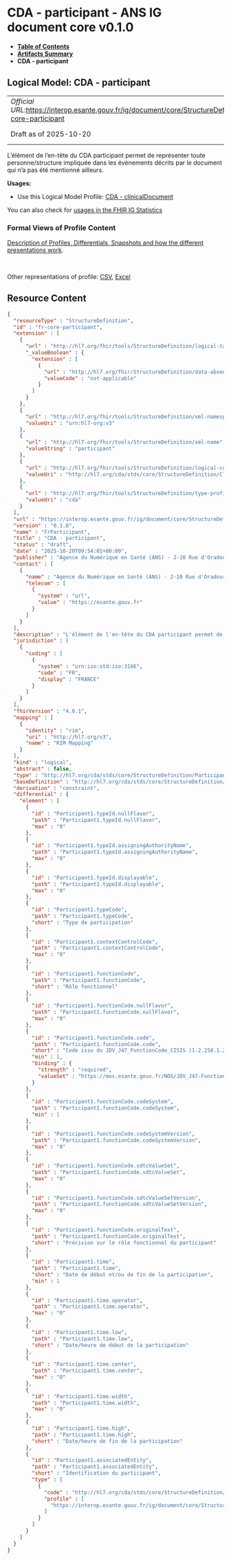 # CDA - participant - ANS IG document core v0.1.0

* [**Table of Contents**](toc.md)
* [**Artifacts Summary**](artifacts.md)
* **CDA - participant**

## Logical Model: CDA - participant 

| | |
| :--- | :--- |
| *Official URL*:https://interop.esante.gouv.fr/ig/document/core/StructureDefinition/fr-core-participant | *Version*:0.1.0 |
| Draft as of 2025-10-20 | *Computable Name*:FrParticipant |

 
L’élément de l’en-tête du CDA participant permet de représenter toute personne/structure impliquée dans les évènements décrits par le document qui n’a pas été mentionné ailleurs. 

**Usages:**

* Use this Logical Model Profile: [CDA - clinicalDocument](StructureDefinition-fr-core-clinical-document.md)

You can also check for [usages in the FHIR IG Statistics](https://packages2.fhir.org/xig/ans.document.fr.core|current/StructureDefinition/fr-core-participant)

### Formal Views of Profile Content

 [Description of Profiles, Differentials, Snapshots and how the different presentations work](http://build.fhir.org/ig/FHIR/ig-guidance/readingIgs.html#structure-definitions). 

 

Other representations of profile: [CSV](StructureDefinition-fr-core-participant.csv), [Excel](StructureDefinition-fr-core-participant.xlsx) 



## Resource Content

```json
{
  "resourceType" : "StructureDefinition",
  "id" : "fr-core-participant",
  "extension" : [
    {
      "url" : "http://hl7.org/fhir/tools/StructureDefinition/logical-target",
      "_valueBoolean" : {
        "extension" : [
          {
            "url" : "http://hl7.org/fhir/StructureDefinition/data-absent-reason",
            "valueCode" : "not-applicable"
          }
        ]
      }
    },
    {
      "url" : "http://hl7.org/fhir/tools/StructureDefinition/xml-namespace",
      "valueUri" : "urn:hl7-org:v3"
    },
    {
      "url" : "http://hl7.org/fhir/tools/StructureDefinition/xml-name",
      "valueString" : "participant"
    },
    {
      "url" : "http://hl7.org/fhir/tools/StructureDefinition/logical-container",
      "valueUri" : "http://hl7.org/cda/stds/core/StructureDefinition/ClinicalDocument"
    },
    {
      "url" : "http://hl7.org/fhir/tools/StructureDefinition/type-profile-style",
      "valueUri" : "cda"
    }
  ],
  "url" : "https://interop.esante.gouv.fr/ig/document/core/StructureDefinition/fr-core-participant",
  "version" : "0.1.0",
  "name" : "FrParticipant",
  "title" : "CDA - participant",
  "status" : "draft",
  "date" : "2025-10-20T09:54:02+00:00",
  "publisher" : "Agence du Numérique en Santé (ANS) - 2-10 Rue d'Oradour-sur-Glane, 75015 Paris",
  "contact" : [
    {
      "name" : "Agence du Numérique en Santé (ANS) - 2-10 Rue d'Oradour-sur-Glane, 75015 Paris",
      "telecom" : [
        {
          "system" : "url",
          "value" : "https://esante.gouv.fr"
        }
      ]
    }
  ],
  "description" : "L'élément de l'en-tête du CDA participant permet de représenter toute personne/structure impliquée dans les évènements décrits par le document qui n’a pas été mentionné ailleurs.",
  "jurisdiction" : [
    {
      "coding" : [
        {
          "system" : "urn:iso:std:iso:3166",
          "code" : "FR",
          "display" : "FRANCE"
        }
      ]
    }
  ],
  "fhirVersion" : "4.0.1",
  "mapping" : [
    {
      "identity" : "rim",
      "uri" : "http://hl7.org/v3",
      "name" : "RIM Mapping"
    }
  ],
  "kind" : "logical",
  "abstract" : false,
  "type" : "http://hl7.org/cda/stds/core/StructureDefinition/Participant1",
  "baseDefinition" : "http://hl7.org/cda/stds/core/StructureDefinition/Participant1",
  "derivation" : "constraint",
  "differential" : {
    "element" : [
      {
        "id" : "Participant1.typeId.nullFlavor",
        "path" : "Participant1.typeId.nullFlavor",
        "max" : "0"
      },
      {
        "id" : "Participant1.typeId.assigningAuthorityName",
        "path" : "Participant1.typeId.assigningAuthorityName",
        "max" : "0"
      },
      {
        "id" : "Participant1.typeId.displayable",
        "path" : "Participant1.typeId.displayable",
        "max" : "0"
      },
      {
        "id" : "Participant1.typeCode",
        "path" : "Participant1.typeCode",
        "short" : "Type de participation"
      },
      {
        "id" : "Participant1.contextControlCode",
        "path" : "Participant1.contextControlCode",
        "max" : "0"
      },
      {
        "id" : "Participant1.functionCode",
        "path" : "Participant1.functionCode",
        "short" : "Rôle fonctionnel"
      },
      {
        "id" : "Participant1.functionCode.nullFlavor",
        "path" : "Participant1.functionCode.nullFlavor",
        "max" : "0"
      },
      {
        "id" : "Participant1.functionCode.code",
        "path" : "Participant1.functionCode.code",
        "short" : "Code issu du JDV_J47_FunctionCode_CISIS (1.2.250.1.213.1.1.5.124)",
        "min" : 1,
        "binding" : {
          "strength" : "required",
          "valueSet" : "https://mos.esante.gouv.fr/NOS/JDV_J47-FunctionCode-CISIS/FHIR/JDV-J47-FunctionCode-CISIS"
        }
      },
      {
        "id" : "Participant1.functionCode.codeSystem",
        "path" : "Participant1.functionCode.codeSystem",
        "min" : 1
      },
      {
        "id" : "Participant1.functionCode.codeSystemVersion",
        "path" : "Participant1.functionCode.codeSystemVersion",
        "max" : "0"
      },
      {
        "id" : "Participant1.functionCode.sdtcValueSet",
        "path" : "Participant1.functionCode.sdtcValueSet",
        "max" : "0"
      },
      {
        "id" : "Participant1.functionCode.sdtcValueSetVersion",
        "path" : "Participant1.functionCode.sdtcValueSetVersion",
        "max" : "0"
      },
      {
        "id" : "Participant1.functionCode.originalText",
        "path" : "Participant1.functionCode.originalText",
        "short" : "Précision sur le rôle fonctionnel du participant"
      },
      {
        "id" : "Participant1.time",
        "path" : "Participant1.time",
        "short" : "Date de début et/ou de fin de la participation",
        "min" : 1
      },
      {
        "id" : "Participant1.time.operator",
        "path" : "Participant1.time.operator",
        "max" : "0"
      },
      {
        "id" : "Participant1.time.low",
        "path" : "Participant1.time.low",
        "short" : "Date/heure de début de la participation"
      },
      {
        "id" : "Participant1.time.center",
        "path" : "Participant1.time.center",
        "max" : "0"
      },
      {
        "id" : "Participant1.time.width",
        "path" : "Participant1.time.width",
        "max" : "0"
      },
      {
        "id" : "Participant1.time.high",
        "path" : "Participant1.time.high",
        "short" : "Date/heure de fin de la participation"
      },
      {
        "id" : "Participant1.associatedEntity",
        "path" : "Participant1.associatedEntity",
        "short" : "Identification du participant",
        "type" : [
          {
            "code" : "http://hl7.org/cda/stds/core/StructureDefinition/AssociatedEntity",
            "profile" : [
              "https://interop.esante.gouv.fr/ig/document/core/StructureDefinition/fr-core-associated-entity"
            ]
          }
        ]
      }
    ]
  }
}

```
